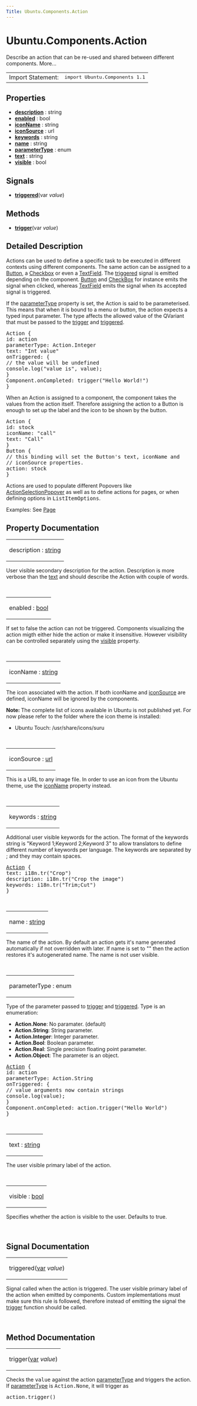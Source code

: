 ```yaml
---
Title: Ubuntu.Components.Action
---
```


# Ubuntu.Components.Action

<span class="subtitle"></span>
<!-- $$$Action-brief -->
<p>Describe an action that can be re-used and shared between different components. More...</p>
<!-- @@@Action -->
<table class="alignedsummary">
<tr><td class="memItemLeft rightAlign topAlign"> Import Statement:</td><td class="memItemRight bottomAlign"> </b><tt>import Ubuntu.Components 1.1</tt></td></tr></table><ul>
</ul>
<h2>Properties</h2>
<ul>
<li class="fn"><b><b><a href="#description-prop">description</a></b></b> : string</li>
<li class="fn"><b><b><a href="#enabled-prop">enabled</a></b></b> : bool</li>
<li class="fn"><b><b><a href="#iconName-prop">iconName</a></b></b> : string</li>
<li class="fn"><b><b><a href="#iconSource-prop">iconSource</a></b></b> : url</li>
<li class="fn"><b><b><a href="#keywords-prop">keywords</a></b></b> : string</li>
<li class="fn"><b><b><a href="#name-prop">name</a></b></b> : string</li>
<li class="fn"><b><b><a href="#parameterType-prop">parameterType</a></b></b> : enum</li>
<li class="fn"><b><b><a href="#text-prop">text</a></b></b> : string</li>
<li class="fn"><b><b><a href="#visible-prop">visible</a></b></b> : bool</li>
</ul>
<h2>Signals</h2>
<ul>
<li class="fn"><b><b><a href="#triggered-signal">triggered</a></b></b>(var <i>value</i>)</li>
</ul>
<h2>Methods</h2>
<ul>
<li class="fn"><b><b><a href="#trigger-method">trigger</a></b></b>(var <i>value</i>)</li>
</ul>
<!-- $$$Action-description -->
<h2>Detailed Description</h2>
<p>Actions can be used to define a specific task to be executed in different contexts using different components. The same action can be assigned to a <a href="Ubuntu.Components.Button.md">Button</a>, a <a href="Ubuntu.Components.CheckBox.md">Checkbox</a> or even a <a href="Ubuntu.Components.TextField.md">TextField</a>. The <a href="#triggered-signal">triggered</a> signal is emitted depending on the component. <a href="Ubuntu.Components.Button.md">Button</a> and <a href="Ubuntu.Components.CheckBox.md">CheckBox</a> for instance emits the signal when clicked, whereas <a href="Ubuntu.Components.TextField.md">TextField</a> emits the signal when its accepted signal is triggered.</p>
<p>If the <a href="#parameterType-prop">parameterType</a> property is set, the Action is said to be parameterised. This means that when it is bound to a menu or button, the action expects a typed input parameter. The type affects the allowed value of the QVariant that must be passed to the <a href="#trigger-method">trigger</a> and <a href="#triggered-signal">triggered</a>.</p>
<pre class="qml"><span class="type">Action</span> {
<span class="name">id</span>: <span class="name">action</span>
<span class="name">parameterType</span>: <span class="name">Action</span>.<span class="name">Integer</span>
<span class="name">text</span>: <span class="string">&quot;Int value&quot;</span>
<span class="name">onTriggered</span>: {
<span class="comment">// the value will be undefined</span>
<span class="name">console</span>.<span class="name">log</span>(<span class="string">&quot;value is&quot;</span>, <span class="name">value</span>);
}
<span class="name">Component</span>.onCompleted: <span class="name">trigger</span>(<span class="string">&quot;Hello World!&quot;</span>)
}</pre>
<p>When an Action is assigned to a component, the component takes the values from the action itself. Therefore assigning the action to a Button is enough to set up the label and the icon to be shown by the button.</p>
<pre class="cpp">Action {
id: stock
iconName: <span class="string">&quot;call&quot;</span>
text: <span class="string">&quot;Call&quot;</span>
}
Button {
<span class="comment">// this binding will set the Button's text, iconName and</span>
<span class="comment">// iconSource properties.</span>
action: stock
}</pre>
<p>Actions are used to populate different Popovers like <a href="Ubuntu.Components.Popups.ActionSelectionPopover.md">ActionSelectionPopover</a> as well as to define actions for pages, or when defining options in <tt>ListItemOptions</tt>.</p>
<p>Examples: See <a href="Ubuntu.Components.Page.md">Page</a></p>
<!-- @@@Action -->
<h2>Property Documentation</h2>
<!-- $$$description -->
<table class="qmlname"><tr valign="top"><td class="tblQmlPropNode"><p><span class="name">description</span> : <span class="type"><a href="http://qt-project.org/doc/qt-5.3/qml-string.html">string</a></span></p></td></tr></table><p>User visible secondary description for the action. Description is more verbose than the <a href="QtQuick.qtquick-text-example.md">text</a> and should describe the Action with couple of words.</p>
<!-- @@@description -->
<br/>
<!-- $$$enabled -->
<table class="qmlname"><tr valign="top"><td class="tblQmlPropNode"><p><span class="name">enabled</span> : <span class="type"><a href="http://qt-project.org/doc/qt-5.3/qml-bool.html">bool</a></span></p></td></tr></table><p>If set to false the action can not be triggered. Components visualizing the action migth either hide the action or make it insensitive. However visibility can be controlled separately using the <a href="#visible-prop">visible</a> property.</p>
<!-- @@@enabled -->
<br/>
<!-- $$$iconName -->
<table class="qmlname"><tr valign="top"><td class="tblQmlPropNode"><p><span class="name">iconName</span> : <span class="type"><a href="http://qt-project.org/doc/qt-5.3/qml-string.html">string</a></span></p></td></tr></table><p>The icon associated with the action. If both iconName and <a href="#iconSource-prop">iconSource</a> are defined, iconName will be ignored by the components.</p>
<p><b>Note: </b>The complete list of icons available in Ubuntu is not published yet. For now please refer to the folder where the icon theme is installed:</p><ul>
<li>Ubuntu Touch: /usr/share/icons/suru</li>
</ul>
<!-- @@@iconName -->
<br/>
<!-- $$$iconSource -->
<table class="qmlname"><tr valign="top"><td class="tblQmlPropNode"><p><span class="name">iconSource</span> : <span class="type"><a href="http://qt-project.org/doc/qt-5.3/qml-url.html">url</a></span></p></td></tr></table><p>This is a URL to any image file. In order to use an icon from the Ubuntu theme, use the <a href="#iconName-prop">iconName</a> property instead.</p>
<!-- @@@iconSource -->
<br/>
<!-- $$$keywords -->
<table class="qmlname"><tr valign="top"><td class="tblQmlPropNode"><p><span class="name">keywords</span> : <span class="type"><a href="http://qt-project.org/doc/qt-5.3/qml-string.html">string</a></span></p></td></tr></table><p>Additional user visible keywords for the action. The format of the keywords string is &quot;Keyword 1;Keyword 2;Keyword 3&quot; to allow translators to define different number of keywords per language. The keywords are separated by ; and they may contain spaces.</p>
<pre class="qml"><span class="type"><a href="index.html">Action</a></span> {
<span class="name">text</span>: <span class="name">i18n</span>.<span class="name">tr</span>(<span class="string">&quot;Crop&quot;</span>)
<span class="name">description</span>: <span class="name">i18n</span>.<span class="name">tr</span>(<span class="string">&quot;Crop the image&quot;</span>)
<span class="name">keywords</span>: <span class="name">i18n</span>.<span class="name">tr</span>(<span class="string">&quot;Trim;Cut&quot;</span>)
}</pre>
<!-- @@@keywords -->
<br/>
<!-- $$$name -->
<table class="qmlname"><tr valign="top"><td class="tblQmlPropNode"><p><span class="name">name</span> : <span class="type"><a href="http://qt-project.org/doc/qt-5.3/qml-string.html">string</a></span></p></td></tr></table><p>The name of the action. By default an action gets it's name generated automatically if not overridden with later. If name is set to &quot;&quot; then the action restores it's autogenerated name. The name is not user visible.</p>
<!-- @@@name -->
<br/>
<!-- $$$parameterType -->
<table class="qmlname"><tr valign="top"><td class="tblQmlPropNode"><p><span class="name">parameterType</span> : <span class="type">enum</span></p></td></tr></table><p>Type of the parameter passed to <a href="#trigger-method">trigger</a> and <a href="#triggered-signal">triggered</a>. Type is an enumeration:</p>
<ul>
<li><b>Action.None</b>: No paramater. (default)</li>
<li><b>Action.String</b>: String parameter.</li>
<li><b>Action.Integer</b>: Integer parameter.</li>
<li><b>Action.Bool</b>: Boolean parameter.</li>
<li><b>Action.Real</b>: Single precision floating point parameter.</li>
<li><b>Action.Object</b>: The parameter is an object.</li>
</ul>
<pre class="qml"><span class="type"><a href="index.html">Action</a></span> {
<span class="name">id</span>: <span class="name">action</span>
<span class="name">parameterType</span>: <span class="name">Action</span>.<span class="name">String</span>
<span class="name">onTriggered</span>: {
<span class="comment">// value arguments now contain strings</span>
<span class="name">console</span>.<span class="name">log</span>(<span class="name">value</span>);
}
<span class="name">Component</span>.onCompleted: <span class="name">action</span>.<span class="name">trigger</span>(<span class="string">&quot;Hello World&quot;</span>)
}</pre>
<!-- @@@parameterType -->
<br/>
<!-- $$$text -->
<table class="qmlname"><tr valign="top"><td class="tblQmlPropNode"><p><span class="name">text</span> : <span class="type"><a href="http://qt-project.org/doc/qt-5.3/qml-string.html">string</a></span></p></td></tr></table><p>The user visible primary label of the action.</p>
<!-- @@@text -->
<br/>
<!-- $$$visible -->
<table class="qmlname"><tr valign="top"><td class="tblQmlPropNode"><p><span class="name">visible</span> : <span class="type"><a href="http://qt-project.org/doc/qt-5.3/qml-bool.html">bool</a></span></p></td></tr></table><p>Specifies whether the action is visible to the user. Defaults to true.</p>
<!-- @@@visible -->
<br/>
<h2>Signal Documentation</h2>
<!-- $$$triggered -->
<table class="qmlname"><tr valign="top"><td class="tblQmlFuncNode"><p><span class="name">triggered</span>(<span class="type"><a href="http://qt-project.org/doc/qt-5.3/qml-var.html">var</a></span><i> value</i>)</p></td></tr></table><p>Signal called when the action is triggered. The user visible primary label of the action when emitted by components. Custom implementations must make sure this rule is followed, therefore instead of emitting the signal the <a href="#trigger-method">trigger</a> function should be called.</p>
<!-- @@@triggered -->
<br/>
<h2>Method Documentation</h2>
<!-- $$$trigger -->
<table class="qmlname"><tr valign="top"><td class="tblQmlFuncNode"><p><span class="name">trigger</span>(<span class="type"><a href="http://qt-project.org/doc/qt-5.3/qml-var.html">var</a></span><i> value</i>)</p></td></tr></table><p>Checks the <tt>value</tt> against the action <a href="#parameterType-prop">parameterType</a> and triggers the action. If <a href="#parameterType-prop">parameterType</a> is <tt>Action.None</tt>, it will trigger as</p>
<pre class="cpp">action<span class="operator">.</span>trigger()</pre>
<!-- @@@trigger -->
<br/>
